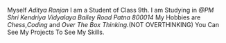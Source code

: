 Myself *Aditya Ranjan*
I am a Student of Class 9th.
I am Studying in *@PM Shri Kendriya Vidyalaya Bailey Road Patna 800014*
My Hobbies are *Chess*,*Coding* and *Over The Box Thinking.*(NOT OVERTHINKING)
You Can See My Projects To See My Skills.
